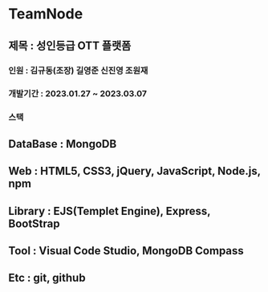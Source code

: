 # TeamNode
<h2>제목 : 성인등급 OTT 플랫폼</h2>
<h3>인원 : 김규동(조장) 길영준 신진영 조원재</h3>
<h3>개발기간 : 2023.01.27 ~ 2023.03.07 </h3>
<h3>스택</h3>
<h2>DataBase : MongoDB</h2>
<h2>Web : HTML5, CSS3, jQuery, JavaScript, Node.js, npm</h2>
<h2>Library : EJS(Templet Engine), Express, BootStrap</h2>
<h2>Tool : Visual Code Studio, MongoDB Compass</h2>
<h2>Etc : git, github</h2>
